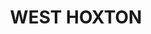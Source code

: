---
lastmod: '2025-04-06T06:05:20+00:00'
latitude: -33.959617
layout: suburb
longitude: 150.970931
postcode: '2171'
state: NSW
title: WEST HOXTON
url: /nsw/west-hoxton/
---